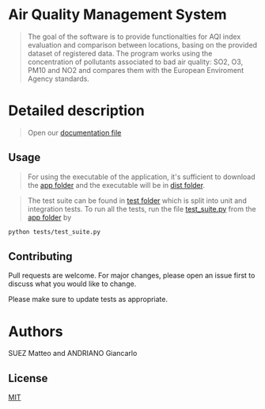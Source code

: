# Air Quality Management System

> The goal of the software is to provide functionalties for AQI index evaluation and
comparison between locations, basing on the provided dataset of registered data. The
program works using the concentration of pollutants associated to bad air quality:
SO2, O3, PM10 and NO2 and compares them with the European Enviroment Agency standards.

# Detailed description

> Open our [documentation file](documentation.pdf)

## Usage
 
> For using the executable of the application, it's sufficient to download the [app folder](Application/app) and the executable will
be in [dist folder](Application/app/dist).

> The test suite can be found in [test folder](Application/tests) which is split into unit and integration tests. To run all the tests, run the file [test_suite.py](Application/tests/test_suite.py) from the [app folder](Application/app) by 

```bash
python tests/test_suite.py
```

## Contributing
Pull requests are welcome. For major changes, please open an issue first to discuss what you would like to change.

Please make sure to update tests as appropriate.

# Authors
SUEZ Matteo and ANDRIANO Giancarlo

## License
[MIT](https://choosealicense.com/licenses/mit/)
